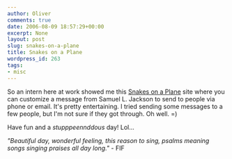 ```yaml
---
author: Oliver
comments: true
date: 2006-08-09 18:57:29+00:00
excerpt: None
layout: post
slug: snakes-on-a-plane
title: Snakes on a Plane
wordpress_id: 263
tags:
- misc
---
```


So an intern here at work showed me this <a href="http://snakesonaplane.varitalk.com/">Snakes on a Plane</a> site where you can customize a message from Samuel L. Jackson to send to people via phone or email.  It's pretty entertaining.  I tried sending some messages to a few people, but I'm not sure if they got through.  Oh well. =)

Have fun and a <i>stupppeennddous</i> day!  Lol...

<i>"Beautiful day,
wonderful feeling,
this reason to sing,
psalms meaning songs singing praises all day long."</i> - FIF